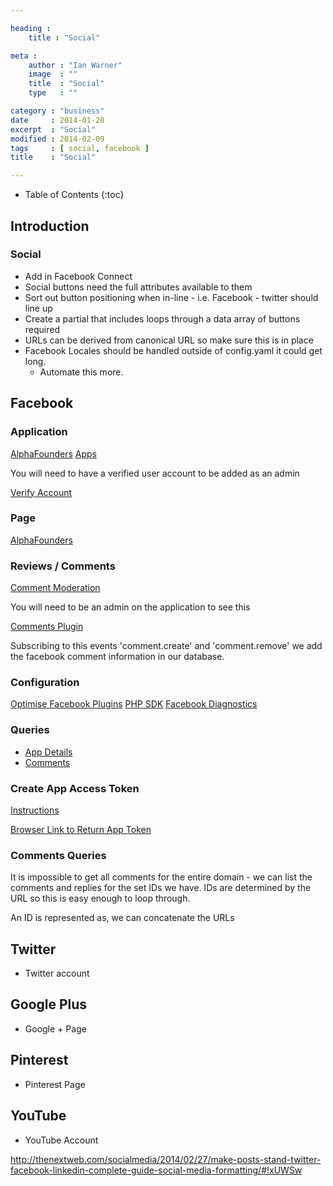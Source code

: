 ```yaml
---

heading :
    title : "Social"

meta :
    author : "Ian Warner"
    image  : ""
    title  : "Social"
    type   : ""

category : "business"
date     : 2014-01-20
excerpt  : "Social"
modified : 2014-02-09
tags     : [ social, facebook ]
title    : "Social"

---
```


* Table of Contents
{:toc}

## Introduction

### Social

* Add in Facebook Connect
* Social buttons need the full attributes available to them
* Sort out button positioning when in-line - i.e. Facebook - twitter should line up
* Create a partial that includes loops through a data array of buttons required
* URLs can be derived from canonical URL so make sure this is in place
* Facebook Locales should be handled outside of config.yaml it could get long.
    * Automate this more.

## Facebook

### Application

[AlphaFounders](https://www.facebook.com/apps/application.php?id=)
[Apps](https://developers.facebook.com/apps/)

You will need to have a verified user account to be added as an admin

[Verify Account](https://www.facebook.com/help/398085743567023/)

### Page

[AlphaFounders](https://www.facebook.com/alphafounders)

### Reviews / Comments

[Comment Moderation](https://developers.facebook.com/tools/comments?id=)

You will need to be an admin on the application to see this

[Comments Plugin](https://developers.facebook.com/docs/reference/plugins/comments/)

Subscribing to this events 'comment.create' and 'comment.remove' we
add the facebook comment information in our database.

### Configuration

[Optimise Facebook Plugins](http://developers.facebook.com/blog/post/530/)
[PHP SDK](https://github.com/facebook/facebook-php-sdk)
[Facebook Diagnostics](http://colmdoyle.github.com/fb-diagnostics/)

### Queries

* [App Details](https://graph.facebook.com/ID)
* [Comments](https://graph.facebook.com/comments/?ids=)

### Create App Access Token

[Instructions](https://developers.facebook.com/docs/howtos/login/login-as-app/)

[Browser Link to Return App Token](https://graph.facebook.com/oauth/access_token?client_id=ID&client_secret=SECRET&grant_type=client_credentials)

### Comments Queries

It is impossible to get all comments for the entire domain - we can list the comments and replies
for the set IDs we have. IDs are determined by the URL so this is easy enough to loop through.

An ID is represented as, we can concatenate the URLs

## Twitter

* Twitter account

## Google Plus

* Google + Page

## Pinterest

* Pinterest Page

## YouTube

* YouTube Account

http://thenextweb.com/socialmedia/2014/02/27/make-posts-stand-twitter-facebook-linkedin-complete-guide-social-media-formatting/#!xUWSw
